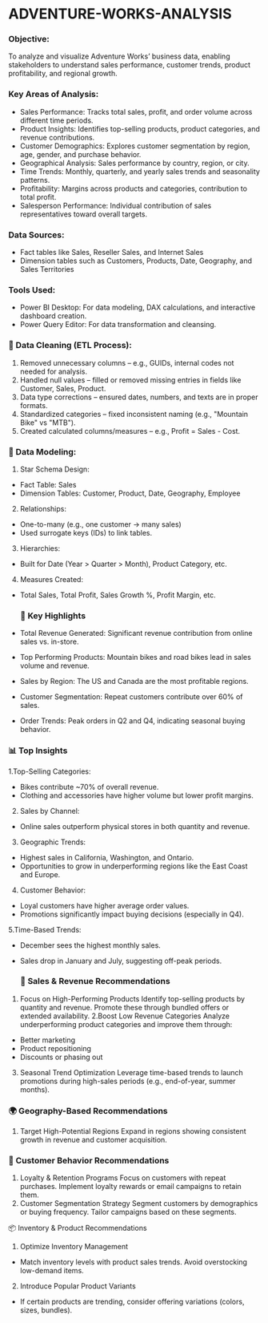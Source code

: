 # ADVENTURE-WORKS-ANALYSIS
### Objective:
To analyze and visualize Adventure Works’ business data, enabling stakeholders to understand sales performance, customer trends, product profitability, and regional growth.

### Key Areas of Analysis:
* Sales Performance: Tracks total sales, profit, and order volume across different time periods.
* Product Insights: Identifies top-selling products, product categories, and revenue contributions.
* Customer Demographics: Explores customer segmentation by region, age, gender, and purchase behavior.
* Geographical Analysis: Sales performance by country, region, or city.
* Time Trends: Monthly, quarterly, and yearly sales trends and seasonality patterns.
* Profitability: Margins across products and categories, contribution to total profit.
* Salesperson Performance: Individual contribution of sales representatives toward overall targets.

### Data Sources:
* Fact tables like Sales, Reseller Sales, and Internet Sales
* Dimension tables such as Customers, Products, Date, Geography, and Sales Territories

### Tools Used:
* Power BI Desktop: For data modeling, DAX calculations, and interactive dashboard creation.
* Power Query Editor: For data transformation and cleansing.

### 🧹 Data Cleaning (ETL Process):
1. Removed unnecessary columns – e.g., GUIDs, internal codes not needed for analysis.
2. Handled null values – filled or removed missing entries in fields like Customer, Sales, Product.
3. Data type corrections – ensured dates, numbers, and texts are in proper formats.
4. Standardized categories – fixed inconsistent naming (e.g., "Mountain Bike" vs "MTB").
5. Created calculated columns/measures – e.g., Profit = Sales - Cost.

### 🧩 Data Modeling:
1. Star Schema Design:
* Fact Table: Sales
* Dimension Tables: Customer, Product, Date, Geography, Employee
  
2. Relationships:
* One-to-many (e.g., one customer → many sales)
* Used surrogate keys (IDs) to link tables.
  
3. Hierarchies:
* Built for Date (Year > Quarter > Month), Product Category, etc.
  
4. Measures Created:
* Total Sales, Total Profit, Sales Growth %, Profit Margin, etc.

  ### 🔑 Key Highlights
* Total Revenue Generated: Significant revenue contribution from online sales vs. in-store.
* Top Performing Products: Mountain bikes and road bikes lead in sales volume and revenue.
* Sales by Region: The US and Canada are the most profitable regions.
* Customer Segmentation: Repeat customers contribute over 60% of sales.
* Order Trends: Peak orders in Q2 and Q4, indicating seasonal buying behavior.

### 📊 Top Insights
1.Top-Selling Categories:
* Bikes contribute ~70% of overall revenue.
* Clothing and accessories have higher volume but lower profit margins.

2. Sales by Channel:
* Online sales outperform physical stores in both quantity and revenue.

3. Geographic Trends:
* Highest sales in California, Washington, and Ontario.
* Opportunities to grow in underperforming regions like the East Coast and Europe.

4. Customer Behavior:
* Loyal customers have higher average order values.
* Promotions significantly impact buying decisions (especially in Q4).

5.Time-Based Trends:
* December sees the highest monthly sales.
* Sales drop in January and July, suggesting off-peak periods.

  ### 📌 Sales & Revenue Recommendations
1. Focus on High-Performing Products
Identify top-selling products by quantity and revenue. Promote these through bundled offers or extended availability.
2.Boost Low Revenue Categories
Analyze underperforming product categories and improve them through:
* Better marketing
* Product repositioning
* Discounts or phasing out
3. Seasonal Trend Optimization
Leverage time-based trends to launch promotions during high-sales periods (e.g., end-of-year, summer months).

### 🌍 Geography-Based Recommendations
1. Target High-Potential Regions
Expand in regions showing consistent growth in revenue and customer acquisition.

### 👥 Customer Behavior Recommendations
1. Loyalty & Retention Programs
Focus on customers with repeat purchases. Implement loyalty rewards or email campaigns to retain them.
2. Customer Segmentation Strategy
Segment customers by demographics or buying frequency. Tailor campaigns based on these segments.

📦 Inventory & Product Recommendations
1. Optimize Inventory Management
* Match inventory levels with product sales trends. Avoid overstocking low-demand items.
2. Introduce Popular Product Variants
* If certain products are trending, consider offering variations (colors, sizes, bundles).

